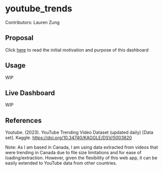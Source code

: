 # youtube_trends

Contributors: Lauren Zung

## Proposal

Click [here](https://github.com/UBC-MDS/trending_youtube_viz_R/blob/main/reports/proposal.md) to read the initial motivation and purpose of this dashboard

## Usage

WIP

## Live Dashboard

WIP

## References

Youtube. (2023). YouTube Trending Video Dataset (updated daily) [Data set]. Kaggle. https://doi.org/10.34740/KAGGLE/DSV/5003820

Note: As I am based in Canada, I am using data extracted from videos that were trending in Canada due to file size limitations and for ease of loading/extraction. However, given the flexibility of this web app, it can be easily extended to YouTube data from other countries.
